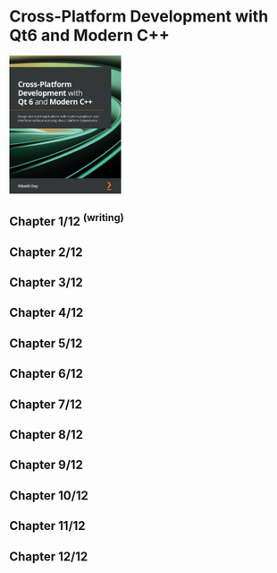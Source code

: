 # Cross-Platform Development with Qt6 and Modern C++
<img src="covers/9781800204584.jpg" width="200"/>

## Chapter 1/12 <sup>(writing)</sup>
## Chapter 2/12
## Chapter 3/12
## Chapter 4/12
## Chapter 5/12
## Chapter 6/12
## Chapter 7/12
## Chapter 8/12
## Chapter 9/12
## Chapter 10/12
## Chapter 11/12
## Chapter 12/12
